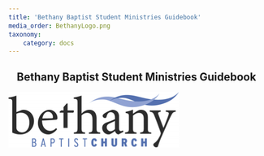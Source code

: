 ```yaml
---
title: 'Bethany Baptist Student Ministries Guidebook'
media_order: BethanyLogo.png
taxonomy:
    category: docs
---
```


## **<center>Bethany Baptist Student Ministries Guidebook</center>**

![alt-text](BethanyLogo.png "Bethany Baptist Church Logo")